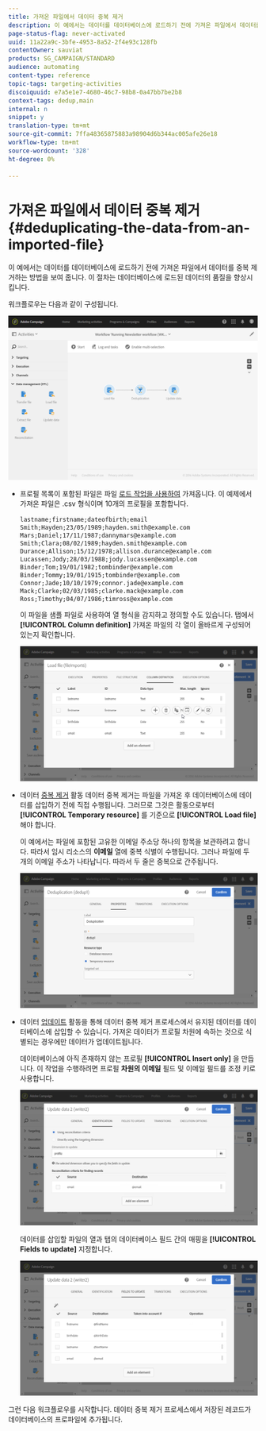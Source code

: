 ```yaml
---
title: 가져온 파일에서 데이터 중복 제거
description: 이 예에서는 데이터를 데이터베이스에 로드하기 전에 가져온 파일에서 데이터를 중복 제거하는 방법을 보여 줍니다.
page-status-flag: never-activated
uuid: 11a22a9c-3bfe-4953-8a52-2f4e93c128fb
contentOwner: sauviat
products: SG_CAMPAIGN/STANDARD
audience: automating
content-type: reference
topic-tags: targeting-activities
discoiquuid: e7a5e1e7-4680-46c7-98b8-0a47bb7be2b8
context-tags: dedup,main
internal: n
snippet: y
translation-type: tm+mt
source-git-commit: 7ffa48365875883a98904d6b344ac005afe26e18
workflow-type: tm+mt
source-wordcount: '328'
ht-degree: 0%

---
```



# 가져온 파일에서 데이터 중복 제거 {#deduplicating-the-data-from-an-imported-file}

이 예에서는 데이터를 데이터베이스에 로드하기 전에 가져온 파일에서 데이터를 중복 제거하는 방법을 보여 줍니다. 이 절차는 데이터베이스에 로드된 데이터의 품질을 향상시킵니다.

워크플로우는 다음과 같이 구성됩니다.

![](assets/deduplication_example2_workflow.png)

* 프로필 목록이 포함된 파일은 파일 [로드 작업을 사용하여](../../automating/using/load-file.md) 가져옵니다. 이 예제에서 가져온 파일은 .csv 형식이며 10개의 프로필을 포함합니다.

   ```
   lastname;firstname;dateofbirth;email
   Smith;Hayden;23/05/1989;hayden.smith@example.com
   Mars;Daniel;17/11/1987;dannymars@example.com
   Smith;Clara;08/02/1989;hayden.smith@example.com
   Durance;Allison;15/12/1978;allison.durance@example.com
   Lucassen;Jody;28/03/1988;jody.lucassen@example.com
   Binder;Tom;19/01/1982;tombinder@example.com
   Binder;Tommy;19/01/1915;tombinder@example.com
   Connor;Jade;10/10/1979;connor.jade@example.com
   Mack;Clarke;02/03/1985;clarke.mack@example.com
   Ross;Timothy;04/07/1986;timross@example.com
   ```

   이 파일을 샘플 파일로 사용하여 열 형식을 감지하고 정의할 수도 있습니다. 탭에서 **[!UICONTROL Column definition]** 가져온 파일의 각 열이 올바르게 구성되어 있는지 확인합니다.

   ![](assets/deduplication_example2_fileloading.png)

* 데이터 [중복 제거](../../automating/using/deduplication.md) 활동 데이터 중복 제거는 파일을 가져온 후 데이터베이스에 데이터를 삽입하기 전에 직접 수행됩니다. 그러므로 그것은 활동으로부터 **[!UICONTROL Temporary resource]** 를 기준으로 **[!UICONTROL Load file]** 해야 합니다.

   이 예에서는 파일에 포함된 고유한 이메일 주소당 하나의 항목을 보관하려고 합니다. 따라서 임시 리소스의 **이메일** 열에 중복 식별이 수행됩니다. 그러나 파일에 두 개의 이메일 주소가 나타납니다. 따라서 두 줄은 중복으로 간주됩니다.

   ![](assets/deduplication_example2_dedup.png)

* 데이터 [업데이트](../../automating/using/update-data.md) 활동을 통해 데이터 중복 제거 프로세스에서 유지된 데이터를 데이터베이스에 삽입할 수 있습니다. 가져온 데이터가 프로필 차원에 속하는 것으로 식별되는 경우에만 데이터가 업데이트됩니다.

   데이터베이스에 아직 존재하지 않는 프로필 **[!UICONTROL Insert only]** 을 만듭니다. 이 작업을 수행하려면 프로필 **차원의 이메일** 필드 및 이메일 필드를 조정 키로 사용합니다.

   ![](assets/deduplication_example2_writer1.png)

   데이터를 삽입할 파일의 열과 탭의 데이터베이스 필드 간의 매핑을 **[!UICONTROL Fields to update]** 지정합니다.

   ![](assets/deduplication_example2_writer2.png)

그런 다음 워크플로우를 시작합니다. 데이터 중복 제거 프로세스에서 저장된 레코드가 데이터베이스의 프로파일에 추가됩니다.
